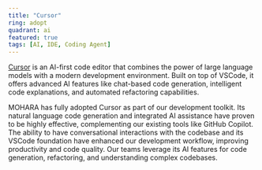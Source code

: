 ```yaml
---
title: "Cursor"
ring: adopt
quadrant: ai
featured: true
tags: [AI, IDE, Coding Agent]
---
```


[Cursor](https://cursor.sh/) is an AI-first code editor that combines the power of large language models with a modern development environment. Built on top of VSCode, it offers advanced AI features like chat-based code generation, intelligent code explanations, and automated refactoring capabilities.

MOHARA has fully adopted Cursor as part of our development toolkit. Its natural language code generation and integrated AI assistance have proven to be highly effective, complementing our existing tools like GitHub Copilot. The ability to have conversational interactions with the codebase and its VSCode foundation have enhanced our development workflow, improving productivity and code quality. Our teams leverage its AI features for code generation, refactoring, and understanding complex codebases.
